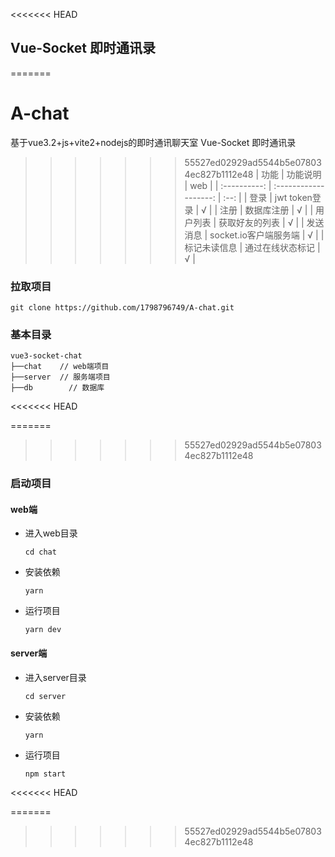 <<<<<<< HEAD
## Vue-Socket 即时通讯录

=======
# A-chat
基于vue3.2+js+vite2+nodejs的即时通讯聊天室
Vue-Socket 即时通讯录
>>>>>>> 55527ed02929ad5544b5e078034ec827b1112e48
|     功能     |       功能说明        | web  |
| :----------: | :-------------------: | :--: |
|     登录     |     jwt token登录     |  √   |
|     注册     |      数据库注册       |  √   |
|   用户列表   |    获取好友的列表     |  √   |
|   发送消息   | socket.io客户端服务端 |  √   |
| 标记未读信息 |   通过在线状态标记    |  √   |

### 拉取项目

```
git clone https://github.com/1798796749/A-chat.git
```

### 基本目录

```
vue3-socket-chat     
├──chat    // web端项目
├──server  // 服务端项目
├──db        // 数据库
```
<<<<<<< HEAD

=======
>>>>>>> 55527ed02929ad5544b5e078034ec827b1112e48
### 启动项目

#### web端

- 进入web目录

  ```
  cd chat
  ```

- 安装依赖

  ```
  yarn 
  ```

- 运行项目

  ```
  yarn dev
  ```

#### server端

- 进入server目录

  ```
  cd server
  ```

- 安装依赖

  ```
  yarn
  ```

- 运行项目

  ```
  npm start
  ```
<<<<<<< HEAD

  
=======
>>>>>>> 55527ed02929ad5544b5e078034ec827b1112e48
